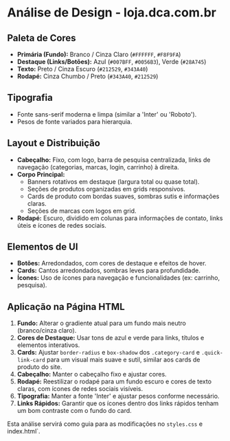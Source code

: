 # Análise de Design - loja.dca.com.br

## Paleta de Cores
- **Primária (Fundo):** Branco / Cinza Claro (`#FFFFFF`, `#F8F9FA`)
- **Destaque (Links/Botões):** Azul (`#007BFF`, `#0056B3`), Verde (`#28A745`)
- **Texto:** Preto / Cinza Escuro (`#212529`, `#343A40`)
- **Rodapé:** Cinza Chumbo / Preto (`#343A40`, `#212529`)

## Tipografia
- Fonte sans-serif moderna e limpa (similar a 'Inter' ou 'Roboto').
- Pesos de fonte variados para hierarquia.

## Layout e Distribuição
- **Cabeçalho:** Fixo, com logo, barra de pesquisa centralizada, links de navegação (categorias, marcas, login, carrinho) à direita.
- **Corpo Principal:**
    - Banners rotativos em destaque (largura total ou quase total).
    - Seções de produtos organizadas em grids responsivos.
    - Cards de produto com bordas suaves, sombras sutis e informações claras.
    - Seções de marcas com logos em grid.
- **Rodapé:** Escuro, dividido em colunas para informações de contato, links úteis e ícones de redes sociais.

## Elementos de UI
- **Botões:** Arredondados, com cores de destaque e efeitos de hover.
- **Cards:** Cantos arredondados, sombras leves para profundidade.
- **Ícones:** Uso de ícones para navegação e funcionalidades (ex: carrinho, pesquisa).

## Aplicação na Página HTML
1.  **Fundo:** Alterar o gradiente atual para um fundo mais neutro (branco/cinza claro).
2.  **Cores de Destaque:** Usar tons de azul e verde para links, títulos e elementos interativos.
3.  **Cards:** Ajustar `border-radius` e `box-shadow` dos `.category-card` e `.quick-link-card` para um visual mais suave e sutil, similar aos cards de produto do site.
4.  **Cabeçalho:** Manter o cabeçalho fixo e ajustar cores.
5.  **Rodapé:** Reestilizar o rodapé para um fundo escuro e cores de texto claras, com ícones de redes sociais visíveis.
6.  **Tipografia:** Manter a fonte 'Inter' e ajustar pesos conforme necessário.
7.  **Links Rápidos:** Garantir que os ícones dentro dos links rápidos tenham um bom contraste com o fundo do card.

Esta análise servirá como guia para as modificações no `styles.css` e index.html`.

